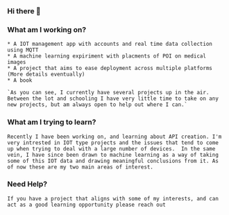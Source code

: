 ### Hi there 👋

<!--
**JetJacobs/jetjacobs** is a ✨ _special_ ✨ repository because its `README.md` (this file) appears on your GitHub profile.

Here are some ideas to get you started:

- 🔭 I’m currently working on ...
- 🌱 I’m currently learning ...
- 👯 I’m looking to collaborate on ...
- 🤔 I’m looking for help with ...
- 💬 Ask me about ...
- 📫 How to reach me: ...
- 😄 Pronouns: ...
- ⚡ Fun fact: ...
-->

### What am I working on?
	* A IOT management app with accounts and real time data collection using MQTT
	* A machine learning expiriment with placments of POI on medical images
	* A project that aims to ease deployment across multiple platforms (More details eventually)
	* A book
	
	`As you can see, I currently have several projects up in the air. Between the lot and schooling I have very little time to take on any new projects, but am always open to help out where I can.`
	
### What am I trying to learn?
`Recently I have been working on, and learning about API creation. I'm very intrested in IOT type projects and the issues that tend to come up when trying to deal with a large number of devices. 
In the same vein, I have since been drawn to machine learning as a way of taking some of this IOT data and drawing meaningful conclusions from it. As of now these are my two main areas of interest.`

### Need Help?
`If you have a project that aligns with some of my interests, and can act as a good learning opportunity please reach out`
